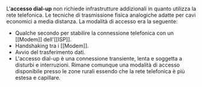 L'__accesso dial-up__ non richiede infrastrutture addizionali in quanto utilizza la rete telefonica.
Le tecniche di trasmissione fisica analogiche adatte per cavi economici a media distanza.
La modalità di accesso era la seguente:
- Qualche secondo per stabilire la connessione telefonica con un [[Modem]] dell'[[ISP]].
- Handshaking tra i [[Modem]].
- Avvio del trasferimento dati.
- L'accesso dial-up è una connessione transiente, lenta e soggetta a disturbi e interruzioni.
Rimane comunque una modalità di accesso disponibile presso le zone rurali essendo che la rete telefonica è più estesa e capillare.